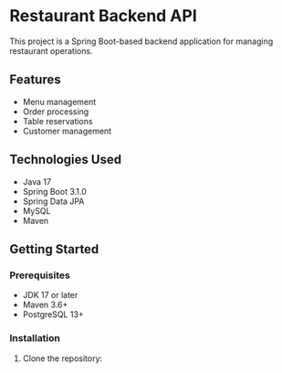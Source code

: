 # Restaurant Backend API

This project is a Spring Boot-based backend application for managing restaurant operations.

## Features

- Menu management
- Order processing
- Table reservations
- Customer management


## Technologies Used

- Java 17
- Spring Boot 3.1.0
- Spring Data JPA
- MySQL
- Maven

## Getting Started

### Prerequisites

- JDK 17 or later
- Maven 3.6+
- PostgreSQL 13+

### Installation

1. Clone the repository:

